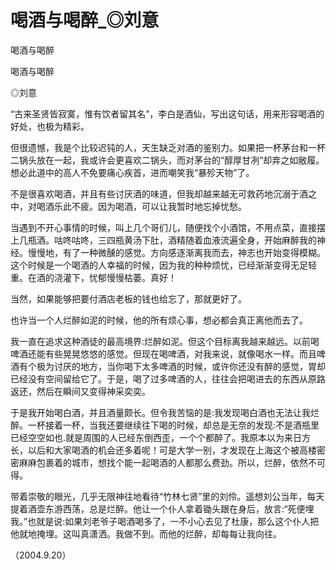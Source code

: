 # 喝酒与喝醉_◎刘意

喝酒与喝醉

喝酒与喝醉

◎刘意

“古来圣贤皆寂寞，惟有饮者留其名”，李白是酒仙，写出这句话，用来形容喝酒的好处，也极为精彩。

但很遗憾，我是个比较迟钝的人，天生缺乏对酒的鉴别力。如果把一杯茅台和一杯二锅头放在一起，我或许会更喜欢二锅头，而对茅台的“醇厚甘冽”却弃之如敝履。想必此道中的高人不免要痛心疾首，进而嘲笑我“暴殄天物”了。

不是很喜欢喝酒，并且有些讨厌酒的味道，但我却越来越无可救药地沉溺于酒之中，对喝酒乐此不疲。因为喝酒，可以让我暂时地忘掉忧愁。

当遇到不开心事情的时候，叫上几个哥们儿，随便找个小酒馆，不用点菜，直接摆上几瓶酒。咕咚咕咚，三四瓶黄汤下肚，酒精随着血液流遍全身，开始麻醉我的神经。慢慢地，有了一种微醺的感觉。方向感逐渐离我而去，神志也开始变得模糊。这个时候是一个喝酒的人幸福的时候，因为我的种种烦忧，已经渐渐变得无足轻重。在酒的浇灌下，忧郁慢慢枯萎。真好！

当然，如果能够把要付酒店老板的钱也给忘了，那就更好了。

也许当一个人烂醉如泥的时候，他的所有烦心事，想必都会真正离他而去了。

我一直在追求这种酒徒的最高境界:烂醉如泥。但这个目标离我越来越远。以前喝啤酒还能有些晃晃悠悠的感觉。但现在喝啤酒，对我来说，就像喝水一样。而且啤酒有个极为讨厌的地方，当你喝下太多啤酒的时候，或许你还没有醉的感觉，胃却已经没有空间留给它了。于是，喝了过多啤酒的人，往往会把喝进去的东西从原路返还，然后在瞬间又变得神采奕奕。

于是我开始喝白酒，并且酒量颇长。但令我苦恼的是:我发现喝白酒也无法让我烂醉。一杯接着一杯，当我还要继续往下喝的时候，却总是无奈的发现:不是酒瓶里已经空空如也.就是周围的人已经东倒西歪，一个个都醉了。我原本以为来日方长，以后和大家喝酒的机会还多着呢！可是大学一别，才发现在上海这个被高楼密密麻麻包裹着的城市，想找个能一起喝酒的人都那么费劲。所以，烂醉，依然不可得。

带着崇敬的眼光，几乎无限神往地看待“竹林七贤”里的刘伶。遥想刘公当年，每天提着酒壶东游西荡，总是烂醉。他让一个仆人拿着锄头跟在身后，放言:“死便埋我。”也就是说:如果刘老爷子喝酒喝多了，一不小心去见了杜康，那么这个仆人把他就地掩埋。这叫真潇洒。我做不到。而他的烂醉，却每每让我向往。

（2004.9.20）